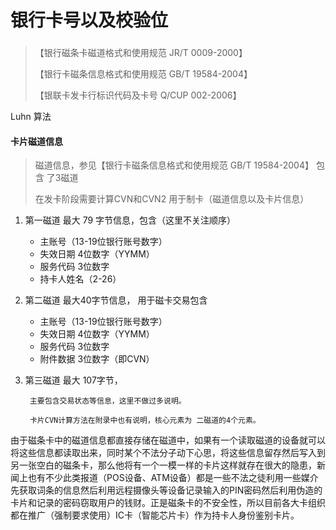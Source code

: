 # 银行卡号以及校验位

### 

> 【银行磁条卡磁道格式和使用规范 JR/T 0009-2000】
>
> 【银行卡磁条信息格式和使用规范 GB/T 19584-2004】
>
> 【银联卡发卡行标识代码及卡号 Q/CUP 002-2006】

Luhn 算法



#### 卡片磁道信息

> 磁道信息，参见【银行卡磁条信息格式和使用规范 GB/T 19584-2004】 包含 了3磁道
>
> 在发卡阶段需要计算CVN和CVN2 用于制卡（磁道信息以及卡片信息）

1. 第一磁道 最大 79 字节信息，包含（这里不关注顺序）
   * 主账号（13-19位银行账号数字）
   * 失效日期 4位数字（YYMM）
   * 服务代码 3位数字
   * 持卡人姓名（2-26）
2. 第二磁道 最大40字节信息， 用于磁卡交易包含
   * 主账号（13-19位银行账号数字）
   * 失效日期 4位数字（YYMM）
   * 服务代码 3位数字
   * 附件数据 3位数字（即CVN）
3. 第三磁道 最大 107字节，

   ```text
    主要包含交易状态等信息，这里不做过多说明。

    卡片CVN计算方法在附录中也有说明，核心元素为 二磁道的4个元素。
   ```

由于磁条卡中的磁道信息都直接存储在磁道中，如果有一个读取磁道的设备就可以将这些信息都读取出来，同时某个不法分子动下心思，将这些信息留存然后写入到另一张空白的磁条卡，那么他将有一个一模一样的卡片这样就存在很大的隐患，新闻上也有不少此类报道（POS设备、ATM设备）都是一些不法之徒利用一些媒介先获取词条的信息然后利用远程摄像头等设备记录输入的PIN密码然后利用伪造的卡片和记录的密码窃取用户的钱财。正是磁条卡的不安全性，所以目前各大卡组织都在推广（强制要求使用）IC卡（智能芯片卡）作为持卡人身份鉴别卡片。

